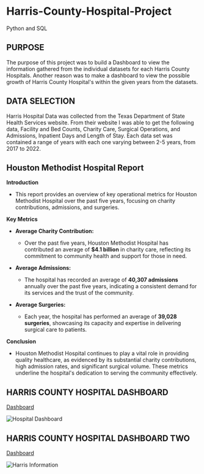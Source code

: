 # Harris-County-Hospital-Project
Python and SQL

## PURPOSE
The purpose of this project was to build a Dashboard to view the information gathered from the individual datasets for each Harris County Hospitals. Another reason was to make a dashboard to view the possible growth of Harris County Hospital's within the given years from the datasets.

## DATA SELECTION
Harris Hospital Data was collected from the Texas Department of State Health Services website. From their website I was able to get the following data, Facility and Bed Counts, Charity Care, Surgical Operations, and Admissions, Inpatient Days and Length of Stay. Each data set was contained a range of years with each one varying between 2-5 years, from 2017 to 2022.

## Houston Methodist Hospital Report

**Introduction**
   - This report provides an overview of key operational metrics for Houston Methodist Hospital over the past five years, focusing on charity contributions, admissions, and surgeries.

**Key Metrics**

   - **Average Charity Contribution:**  
     - Over the past five years, Houston Methodist Hospital has contributed an average of **$4.1 billion** in charity care, reflecting its commitment to community health and support for those in need.

   - **Average Admissions:**  
     - The hospital has recorded an average of **40,307 admissions** annually over the past five years, indicating a consistent demand for its services and the trust of the community.

   - **Average Surgeries:**  
     - Each year, the hospital has performed an average of **39,028 surgeries**, showcasing its capacity and expertise in delivering surgical care to patients.

**Conclusion**
   - Houston Methodist Hospital continues to play a vital role in providing quality healthcare, as evidenced by its substantial charity contributions, high admission rates, and significant surgical volume. These metrics underline the hospital's dedication to serving the community effectively.


## HARRIS COUNTY HOSPITAL DASHBOARD
[Dashboard](https://public.tableau.com/app/profile/agustin.garcia3499/viz/HarrisHospitals/HospitalDashboard)

![Hospital Dashboard](https://github.com/user-attachments/assets/95be0bab-7ad2-42b0-b225-3166323675aa)


## HARRIS COUNTY HOSPITAL DASHBOARD TWO
[Dashboard](https://public.tableau.com/app/profile/agustin.garcia3499/viz/HarrisCountyHospitalInfo/HarrisInformation)

![Harris Information](https://github.com/user-attachments/assets/9b0dcf03-8b22-415d-bb3c-5e5bf1591a32)

